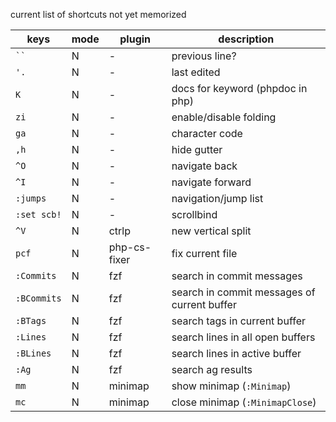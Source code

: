 current list of shortcuts not yet memorized

|keys|mode|plugin|description|
|----|----|------|-----------|
|``` `` ```|N| - | previous line? |
|`'.`|N| -| last edited |
|`K`|N|-| docs for keyword (phpdoc in php)|
|`zi`|N|-| enable/disable folding |
|`ga`|N|-| character code |
|`,h`|N|-| hide gutter |
|`^O`|N|-| navigate back |
|`^I`|N|-| navigate forward |
|`:jumps`|N|-| navigation/jump list |
|`:set scb!`|N|-| scrollbind |
|`^V`|N|ctrlp| new vertical split |
|`pcf`|N|php-cs-fixer| fix current file |
|`:Commits`|N|fzf| search in commit messages |
|`:BCommits`|N|fzf| search in commit messages of current buffer |
|`:BTags`|N|fzf| search tags in current buffer |
|`:Lines`|N|fzf| search lines in all open buffers |
|`:BLines`|N|fzf| search lines in active buffer |
|`:Ag`|N|fzf| search ag results |
|`mm`|N|minimap| show minimap (`:Minimap`) |
|`mc`|N|minimap| close minimap (`:MinimapClose`) |
